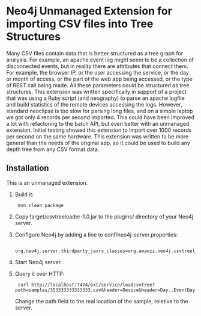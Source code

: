 Neo4j Unmanaged Extension for importing CSV files into Tree Structures
======================================================================

Many CSV files contain data that is better structured as a tree graph for
analysis.  For example, an apache event log might seem to be a collection of
disconnected events, but in reality there are attributes that connect them. 
For example, the browser IP, or the user accessing the service, or the day
or month of access, or the part of the web app being accessed, or the type
of REST call being made.  All these parameters could be structured as tree
structures.  This extension was written specifically in support of a project
that was using a Ruby script (and neography) to parse an apache logfile and
build statistics of the remote devices accessing the logs.  However,
standard neoclipse is too slow for parsing long files, and on a simple
laptop we got only 4 records per second imported.  This could have been
improved a lot with refactoring to the batch API, but even better with an
unmanaged extension.  Initial testing showed this extension to import over
1000 records per second on the same hardware.  This extension was written to
be more general than the needs of the original app, so it could be used to
build any depth tree from any CSV format data.

Installation
------------

This is an unmanaged extension. 

1. Build it: 

        mvn clean package

2. Copy target/csvtreeloader-1.0.jar to the plugins/ directory of your Neo4j server.

3. Configure Neo4j by adding a line to conf/neo4j-server.properties:

        org.neo4j.server.thirdparty_jaxrs_classes=org.amanzi.neo4j.csvtreeloader=/ext

4. Start Neo4j server.

5. Query it over HTTP:

        curl http://localhost:7474/ext/service/loadcsvtree?path=samples/353333333333333.csv&header=Device&header=Day..EventDay&header=Date.time.Event&leafProperty=UTC&leafProperty=Path&leafPropertiesColumn=Params

   Change the path field to the real location of the sample, reletive to the server.
